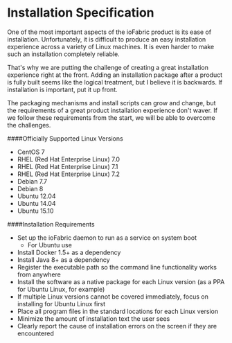 # Installation Specification

One of the most important aspects of the ioFabric product is its ease of installation. Unfortunately, it is difficult to produce an easy installation experience across a variety of Linux machines. It is even harder to make such an installation completely reliable.

That's why we are putting the challenge of creating a great installation experience right at the front. Adding an installation package after a product is fully built seems like the logical treatment, but I believe it is backwards. If installation is important, put it up front.

The packaging mechanisms and install scripts can grow and change, but the requirements of a great product installation experience don't waver. If we follow these requirements from the start, we will be able to overcome the challenges.

####Officially Supported Linux Versions
* CentOS 7
* RHEL (Red Hat Enterprise Linux) 7.0
* RHEL (Red Hat Enterprise Linux) 7.1
* RHEL (Red Hat Enterprise Linux) 7.2
* Debian 7.7
* Debian 8
* Ubuntu 12.04
* Ubuntu 14.04
* Ubuntu 15.10

####Installation Requirements

* Set up the ioFabric daemon to run as a service on system boot
	* For Ubuntu use 
* Install Docker 1.5+ as a dependency
* Install Java 8+ as a dependency
* Register the executable path so the command line functionality works from anywhere
* Install the software as a native package for each Linux version (as a PPA for Ubuntu Linux, for example)
* If multiple Linux versions cannot be covered immediately, focus on installing for Ubuntu Linux first
* Place all program files in the standard locations for each Linux version
* Minimize the amount of installation text the user sees
* Clearly report the cause of installation errors on the screen if they are encountered
